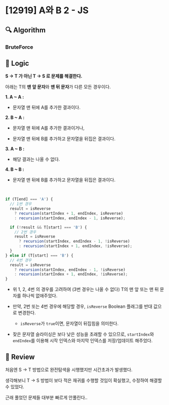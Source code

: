 # [12919] A와 B 2 - JS

## :mag: Algorithm

### BruteForce

## :round_pushpin: Logic

**S -> T 가 아닌 T -> S 로 문제를 해결한다.**

아래는 T의 **맨 앞 문자**와 **맨 뒤 문자**가 다른 모든 경우이다.

**1. A ~ A :**

- 문자열 맨 뒤에 A를 추가한 결과이다.

**2. B ~ A :**

- 문자열 맨 뒤에 A를 추가한 결과이거나,

- 문자열 맨 뒤에 B를 추가하고 문자열을 뒤집은 결과이다.

**3. A ~ B :**

- 해당 결과는 나올 수 없다.

**4. B ~ B :**

- 문자열 맨 뒤에 B를 추가하고 문자열을 뒤집은 결과이다.

<br />

```js
if (T[end] === 'A') {
  // 1번 경우
  result = isReverse
    ? recursion(startIndex + 1, endIndex, isReverse)
    : recursion(startIndex, endIndex - 1, isReverse);

  if (!result && T[start] === 'B') {
    // 2번 경우
    result = isReverse
      ? recursion(startIndex, endIndex - 1, !isReverse)
      : recursion(startIndex + 1, endIndex, !isReverse);
  }
} else if (T[start] === 'B') {
  // 4번 경우
  result = isReverse
    ? recursion(startIndex, endIndex - 1, !isReverse)
    : recursion(startIndex + 1, endIndex, !isReverse);
}
```

- 위 1, 2, 4번 의 경우를 고려하여 (3번 경우는 나올 수 없다) T의 맨 앞 또는 맨 뒤 문자를 하나씩 없애주었다.

- 만약, 2번 또는 4번 경우에 해당할 경우, `isReverse` Boolean 플래그를 반대 값으로 변경한다.

  - `isReverse`가 `true`이면, 문자열이 뒤집힘을 의미한다.

- 잦은 문자열 슬라이싱은 보다 낮은 성능을 초래할 수 있으므로, `startIndex`와 `endIndex`를 이용해 시작 인덱스와 마지막 인덱스를 저장/업데이트 해주었다. 

## :memo: Review

처음엔 S -> T 방법으로 완전탐색을 시행했지만 시간초과가 발생했다.

생각해보니 T -> S 방법이 보다 적은 재귀를 수행할 것임이 확실했고, 수정하여 해결할 수 있었다.

근래 풀었던 문제들 대부분 빠르게 안풀린다..